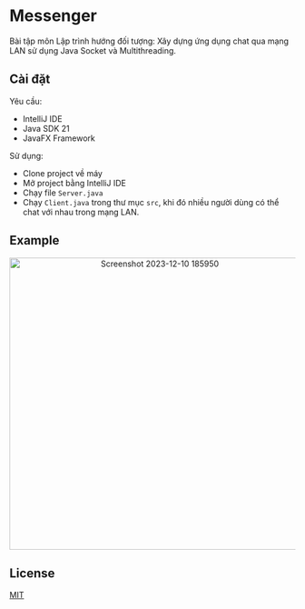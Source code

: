 # Messenger

Bài tập môn Lập trình hướng đối tượng: Xây dựng ứng dụng chat qua mạng LAN sử dụng Java Socket và Multithreading.

## Cài đặt

Yêu cầu:
- IntelliJ IDE
- Java SDK 21
- JavaFX Framework

Sử dụng:
- Clone project về máy
- Mở project bằng IntelliJ IDE
- Chạy file `Server.java` 
- Chạy `Client.java` trong thư mục `src`, khi đó nhiều người dùng có thể chat với nhau trong mạng LAN.

## Example

<p align="center">
<img width="514" alt="Screenshot 2023-12-10 185950" src="https://img.upanh.tv/2023/12/11/Untitled.png">
</p>

## License

[MIT](https://choosealicense.com/licenses/mit/)
